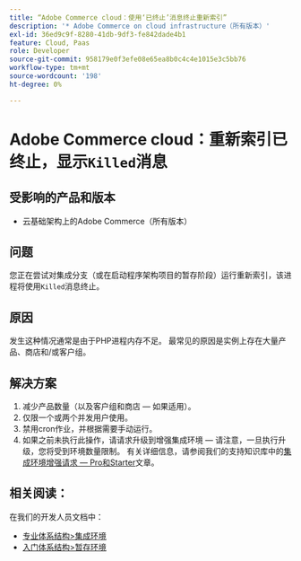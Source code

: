```yaml
---
title: “Adobe Commerce cloud：使用‘已终止’消息终止重新索引”
description: '* Adobe Commerce on cloud infrastructure（所有版本）'
exl-id: 36ed9c9f-8280-41db-9df3-fe842dade4b1
feature: Cloud, Paas
role: Developer
source-git-commit: 958179e0f3efe08e65ea8b0c4c4e1015e3c5bb76
workflow-type: tm+mt
source-wordcount: '198'
ht-degree: 0%

---
```


# Adobe Commerce cloud：重新索引已终止，显示`Killed`消息

## 受影响的产品和版本

* 云基础架构上的Adobe Commerce（所有版本）

## 问题

您正在尝试对集成分支（或在启动程序架构项目的暂存阶段）运行重新索引，该进程将使用`Killed`消息终止。

## 原因

发生这种情况通常是由于PHP进程内存不足。
最常见的原因是实例上存在大量产品、商店和/或客户组。

## 解决方案

1. 减少产品数量（以及客户组和商店 — 如果适用）。
1. 仅限一个或两个并发用户使用。
1. 禁用cron作业，并根据需要手动运行。
1. 如果之前未执行此操作，请请求升级到增强集成环境 — 请注意，一旦执行升级，您将受到环境数量限制。 有关详细信息，请参阅我们的支持知识库中的[集成环境增强请求 — Pro和Starter](/help/announcements/adobe-commerce-announcements/integration-environment-enhancement-request-pro-and-starter.md)文章。

## 相关阅读：

在我们的开发人员文档中：

* [专业体系结构>集成环境](https://devdocs.magento.com/cloud/architecture/pro-architecture.html#cloud-arch-int)
* [入门体系结构>暂存环境](https://devdocs.magento.com/cloud/architecture/starter-architecture.html#cloud-arch-stage)
